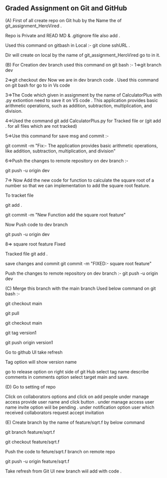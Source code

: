 ## Graded Assignment on Git and GitHub ######################################################################################################################

(A) First of all create repo on Git hub by the Name the of git_assignment_HeroVired .

Repo is Private and READ MD & .gitignore file also add .

Used this command on gitbash in Local :- git clone sshURL .

Dir will create on local by the name of git_assignment_HeroVired go to in it.

(B) For Creation dev branch used this command on git bash :- 
1=>git branch dev

2=>git checkout dev
Now we are in dev branch 
code . Used this command on git bash for go to in Vs code  

3=>The Code which given in assignment by the name of CalculatorPlus with .py extiontion need to save it on VS code .
This application provides basic arithmetic operations, such as addition, subtraction, multiplication, and division. 

4=>Used the command git add  CalculatorPlus.py for Tracked file or (git add . for all files which are not tracked)

5=>Use this command for save msg and commit :- 

git commit -m "Fix:- The application provides basic arithmetic operations, like  addition, subtraction, multiplication, and division"

6=>Push the changes to remote repository on dev branch :- 

git push -u origin dev

7=> Now Add the new code for function to calculate the square root of a number so that we can implementation to add the square root feature.

To tracket file 

git add .  

git commit -m "New Function add the square root feature"

Now Push code to dev branch 

git push -u origin dev

8=> square root feature Fixed 

Tracked file
git add .

save changes and commit
git commit -m "FIXED:- square root feature"

Push the changes to remote repository on dev branch :- 
git push -u origin dev

(C) Merge this branch with the main branch Used below command on git bash :- 

git checkout main

git pull

git checkout main

git tag version1

git push origin version1

Go to github UI take refresh

Tag option will show version name 

go to release option on right side of git Hub select tag name describe comments in comments option select target main and save.

(D) Go to setting of repo 

Click on collaborators options and click on add people under manage access provide user name and click button .
 under manage access user name invite option wiil be pending .
 under notification option user which received collaborators request accept invitation  

 (E) Create branch by the name of feature/sqrt.f by below command 

  git branch feature/sqrt.f

   git checkout feature/sqrt.f

   Push the code to feture/sqrt.f branch on remote repo

   git push -u origin feature/sqrt.f

   Take refresh from Git UI new branch wiil add with code .

   
 

